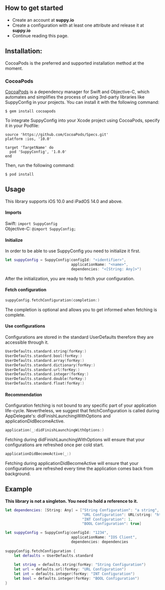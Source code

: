 

## How to get started
- Create an account at **suppy.io**
- Create a configuration with at least one attribute and release it at **suppy.io**
- Continue reading this page.

## Installation:
CocoaPods is the preferred and supported installation method at the moment.
### CocoaPods
[CocoaPods](http://cocoapods.org/) is a dependency manager for Swift and Objective-C, which automates and simplifies the process of using 3rd-party libraries like SuppyConfig in your projects. You can install it with the following command:
```
$ gem install cocoapods
```
To integrate SuppyConfig into your Xcode project using CocoaPods, specify it in your Podfile:
```
source 'https://github.com/CocoaPods/Specs.git'
platform :ios, '10.0'

target 'TargetName' do
  pod 'SuppyConfig', '1.0.0'
end
```
Then, run the following command:
```
$ pod install
```

## Usage
This library supports iOS 10.0 and iPadOS 14.0 and above.

#### Imports
Swift: `import SuppyConfig`  
Objective-C: `@import SuppyConfig;`

#### Initialize 
In order to be able to use SuppyConfig you need to initialize it first.
```swift
let suppyConfig = SuppyConfig(configId: "<identifier>", 
                              applicationName: "<name>", 
                              dependencies: "<[String: Any]>")       
```
After the initialization, you are ready to fetch your configuration.

#### Fetch configuration
```swift
suppyConfig.fetchConfiguration(completion:)       
```
The completion is optional and allows you to get informed when fetching is complete.

#### Use configurations
Configurations are stored in the standard UserDefaults therefore they are accessible through it.

```swift
UserDefaults.standard.string(forKey:)
UserDefaults.standard.bool(forKey:)
UserDefaults.standard.array(forKey:)
UserDefaults.standard.dictionary(forKey:)
UserDefaults.standard.url(forKey:)
UserDefaults.standard.integer(forKey:)
UserDefaults.standard.double(forKey:)
UserDefaults.standard.float(forKey:)
```

#### Recommendation
Configuration fetching is not bound to any specific part of your application life-cycle. 
Nevertheless, we suggest that fetchConfiguration is called during AppDelegate's: didFinishLaunchingWithOptions and applicationDidBecomeActive.

```swift
application(_:didFinishLaunchingWithOptions:)     
```
Fetching during didFinishLaunchingWithOptions will ensure that your configurations are refreshed once 
per cold start.

```swift
applicationDidBecomeActive(_:)
```
Fetching during applicationDidBecomeActive will ensure that your configurations are refreshed every time
the application comes back from background.

## Example
**This library is not a singleton. You need to hold a reference to it.**

```swift
let dependencies: [String: Any] = ["String Configuration": "a string",
                                   "URL Configuration": URL(string: "https://url.com")!,
                                   "INT Configuration": 1,
                                   "BOOL Configuration": true]

let suppyConfig = SuppyConfig(configId: "1234", 
                              applicationName: "IOS Client", 
                              dependencies: dependencies
                              
suppyConfig.fetchConfiguration {
    let defaults = UserDefaults.standard
    
    let string = defaults.string(forKey: "String Configuration")
    let url = defaults.url(forKey: "URL Configuration")
    let int = defaults.integer(forKey: "INT Configuration")
    let bool = defaults.integer(forKey: "BOOL Configuration")
}
```
